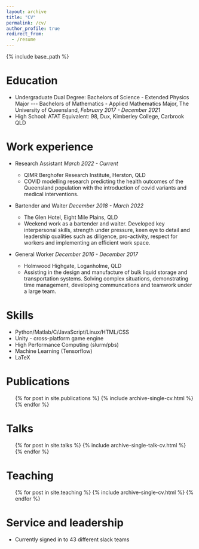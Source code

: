 ```yaml
---
layout: archive
title: "CV"
permalink: /cv/
author_profile: true
redirect_from:
  - /resume
---
```


{% include base_path %}

Education
======
* Undergraduate Dual Degree: Bachelors of Science - Extended Physics Major --- Bachelors of Mathematics - Applied Mathematics Major, The University of Queensland, *February 2017 - December 2021* 
* High School: ATAT Equivalent: 98, Dux, Kimberley College, Carbrook QLD  

Work experience
======
* Research Assistant           <i>March 2022 - Current</i></pre>        
  * QIMR Berghofer Research Institute, Herston, QLD
  * COVID modelling research predicting the health outcomes of the Queensland population with the introduction of covid variants and medical interventions. 

* Bartender and Waiter         <i>December 2018 - March 2022</i></pre>       
  * The Glen Hotel, Eight Mile Plains, QLD
  * Weekend work as a bartender and waiter. Developed key interpersonal skills, strength under pressure, keen eye to detail and leadership qualities such as diligence, pro-activity, respect for workers and implementing an efficient work space.

* General Worker               <i>December 2016 - December 2017</i></pre>
  * Holmwood Highgate, Loganholme, QLD
  * Assisting in the design and manufacture of bulk liquid storage and transportation systems. Solving complex situations, demonstrating time management, developing communcations and teamwork under a large team.

Skills
======
* Python/Matlab/C/JavaScript/Linux/HTML/CSS
* Unity - cross-platform game engine
* High Performance Computing (slurm/pbs)
* Machine Learning (Tensorflow)
* LaTeX

Publications
======
  <ul>{% for post in site.publications %}
    {% include archive-single-cv.html %}
  {% endfor %}</ul>
  
Talks
======
  <ul>{% for post in site.talks %}
    {% include archive-single-talk-cv.html %}
  {% endfor %}</ul>
  
Teaching
======
  <ul>{% for post in site.teaching %}
    {% include archive-single-cv.html %}
  {% endfor %}</ul>
  
Service and leadership
======
* Currently signed in to 43 different slack teams
